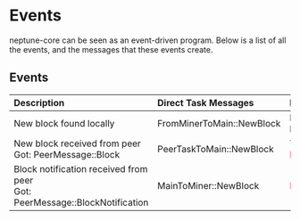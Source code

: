 # Events

neptune-core can be seen as an event-driven program. Below is a list of all the events, and the messages that these events create.

## Events

| Description                                                                       | Direct Task Messages       | Indirect Task Messages                                                        | Spawned Network Messages       |
| :-------------------------------------------------------------------------------- | :------------------------- | :---------------------------------------------------------------------------- | :----------------------------- |
| New block found locally                                                           | FromMinerToMain::NewBlock  | MainToPeerTask::BlockFromMiner <br />  PeerMessage::Block                     | PeerMessage::Block             |
| New block received from peer <br /> Got: PeerMessage::Block                       | PeerTaskToMain::NewBlock   | ToMiner::NewBlock <br /> <span style="color:red">MainToPeerTask::Block</span> | PeerMessage::BlockNotification |
| Block notification received from peer <br /> Got:  PeerMessage::BlockNotification | MainToMiner::NewBlock      | <span style="color:red">MainToPeerTask::Block</span>                          | PeerMessage::BlockNotification |